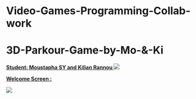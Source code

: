 # Video-Games-Programming-Collab-work

# 3D-Parkour-Game-by-Mo-&-Ki

<b> <U> Student: Moustapha SY and Kilian Rannou </U> </b>
![](pictures/draft.jpg)

<b>  <U> Welcome Screen : </U> </b>

![](pictures/welcome.jpg)
